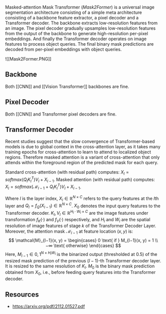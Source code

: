 Masked-attention Mask Transformer (*Mask2Former*)  is a universal image segmentation architecture consisting of a simple meta architecture consisting of a backbone feature extractor, a pixel decoder and a Transformer decoder. The backbone extracts low-resolution features from an image. The pixel decoder gradually upsamples low-resolution features from the output of the backbone to generate high-resolution per-pixel embeddings. And finally the Transformer decoder  operates on image features to process object queries. The final binary mask predictions are decoded from per-pixel embeddings with object queries.

![[Mask2Former.PNG]]

## Backbone

Both [[CNN]] and [[Vision Transformer]] backbones are fine.

## Pixel Decoder

Both [[CNN]] and Transformer pixel decoders are fine.

## Transformer Decoder

Recent studies suggest that the slow convergence of Transformer-based models is due to global context in the cross-attention layer, as it takes many training epochs for cross-attention to learn to attend to localized object regions. Therefore masked attention is a variant of cross-attention that only attends within the foreground region of the predicted mask for each query.

Standard cross-attention (with residual path) computes: $X_l = softmax(Q_l K^T_l ) V_l + X_{l−1}$. 
Masked attention  (with residual path) computes: $X_l = softmax(\mathcal{M}_{l−1} + Q_l K^T_l )V_l + X_{l−1}$.

Where $l$ is the layer index, $X_l \in \mathbb{R}^{N ×C}$ refers to the query features at the $l$th layer and $Q_l =f_Q(X_{l−1}) \in \mathbb{R}^{N ×C}$. $X_0$ denotes the input query features to the Transformer decoder. $K_l, V_l \in \mathbb{R}^{H_l \cdot W_l×C}$ are the image features under transformation $f_K(·)$ and $f_V (·)$ respectively, and $H_l$ and $W_l$ are the spatial resolution of image features of stage $k$ of the Transformer Decoder Layer. Moreover, the attention mask $\mathcal{M}_{l−1}$ at feature location $(x, y)$ is:
$$
\mathcal{M}_{l−1}(x, y) =
\begin{cases}
0 \text{ if } M_{l−1}(x, y) = 1 \\
−∞ \text{ otherwise}
\end{cases}
$$
Here, $M_{l−1} \in {0, 1}^{N\times H_lW_l}$ is the binarized output (thresholded at 0.5) of the resized mask prediction of the previous ($l − 1$)-th Transformer decoder layer. It is resized to the same resolution of $K_l$. $M_0$ is the binary mask prediction obtained from $X_0$, i.e., before feeding query features into the Transformer decoder.
## Resources
- https://arxiv.org/pdf/2112.01527.pdf